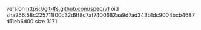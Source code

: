 version https://git-lfs.github.com/spec/v1
oid sha256:58c225711f00c32d9f8c7af7400682aa9d7ad343b1dc9004bcb4687d11eb6d00
size 3171
